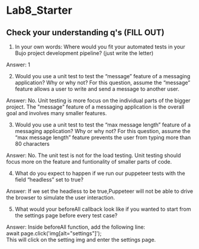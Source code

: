 # Lab8_Starter

## Check your understanding q's (FILL OUT)
1. In your own words: Where would you fit your automated tests in your Bujo project development pipeline? (just write the letter)

Answer: 1

2. Would you use a unit test to test the “message” feature of a messaging application? Why or why not? For this question, assume the “message” feature allows a user to write and send a message to another user.

Answer: No. Unit testing is more focus on the individual parts of the bigger project. The "message" feature of a messaging application is the overall goal and involves many smaller features.

3. Would you use a unit test to test the “max message length” feature of a messaging application? Why or why not? For this question, assume the “max message length” feature prevents the user from typing more than 80 characters

Answer: No. The unit test is not for the load testing. Unit testing should focus more on the feature and funtionality of smaller parts of code.

4. What do you expect to happen if we run our puppeteer tests with the field “headless” set to true?

Answer: If we set the headless to be true,Puppeteer will not be able to drive the browser to simulate the user interaction. 


5. What would your beforeAll callback look like if you wanted to start from the settings page before every test case?

Answer: Inside beforeAll function, add the following line:\
await page.click('img[alt="settings"]');\
This will click on the setting img and enter the settings page.

